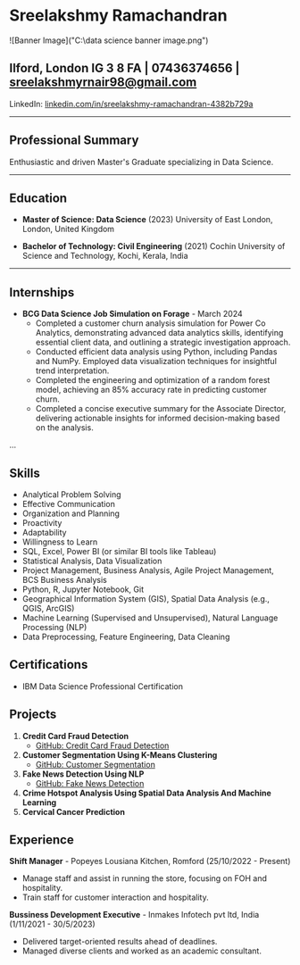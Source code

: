 # Sreelakshmy Ramachandran

![Banner Image]("C:\data science banner image.png")

## Ilford, London IG 3 8 FA | 07436374656 | sreelakshmyrnair98@gmail.com

LinkedIn: [linkedin.com/in/sreelakshmy-ramachandran-4382b729a](https://www.linkedin.com/in/sreelakshmy-ramachandran-4382b729a)

---

## Professional Summary

Enthusiastic and driven Master's Graduate specializing in Data Science.

---

## Education

- **Master of Science: Data Science** (2023)
  University of East London, London, United Kingdom

- **Bachelor of Technology: Civil Engineering** (2021)
  Cochin University of Science and Technology, Kochi, Kerala, India

---

## Internships

- **BCG Data Science Job Simulation on Forage** - March 2024
  - Completed a customer churn analysis simulation for Power Co Analytics, demonstrating advanced data analytics skills, identifying essential client data, and outlining a strategic investigation approach.
  - Conducted efficient data analysis using Python, including Pandas and NumPy. Employed data visualization techniques for insightful trend interpretation.
  - Completed the engineering and optimization of a random forest model, achieving an 85% accuracy rate in predicting customer churn.
  - Completed a concise executive summary for the Associate Director, delivering actionable insights for informed decision-making based on the analysis.

...
## Skills
- Analytical Problem Solving
- Effective Communication
- Organization and Planning
- Proactivity
- Adaptability
- Willingness to Learn
- SQL, Excel, Power BI (or similar BI tools like Tableau)
- Statistical Analysis, Data Visualization
- Project Management, Business Analysis, Agile Project Management, BCS Business Analysis
- Python, R, Jupyter Notebook, Git
- Geographical Information System (GIS), Spatial Data Analysis (e.g., QGIS, ArcGIS)
- Machine Learning (Supervised and Unsupervised), Natural Language Processing (NLP)
- Data Preprocessing, Feature Engineering, Data Cleaning

## Certifications
- IBM Data Science Professional Certification

## Projects
1. **Credit Card Fraud Detection**
   - [GitHub: Credit Card Fraud Detection](https://github.com/SreelakshmyRamachandran/Credit-Card-fraud-detection)
2. **Customer Segmentation Using K-Means Clustering**
   - [GitHub: Customer Segmentation](https://github.com/SreelakshmyRamachandran/Customer-segmentation-k-means)
3. **Fake News Detection Using NLP**
   - [GitHub: Fake News Detection](https://github.com/SreelakshmyRamachandran/fake-news-detection-nlp.git)
4. **Crime Hotspot Analysis Using Spatial Data Analysis And Machine Learning**
5. **Cervical Cancer Prediction**

## Experience
**Shift Manager** - Popeyes Lousiana Kitchen, Romford (25/10/2022 - Present)
- Manage staff and assist in running the store, focusing on FOH and hospitality.
- Train staff for customer interaction and hospitality.
  
**Bussiness Development Executive** - Inmakes Infotech pvt ltd, India (1/11/2021 - 30/5/2023)
- Delivered target-oriented results ahead of deadlines.
- Managed diverse clients and worked as an academic consultant.
